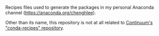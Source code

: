 Recipes files used to generate the packages in my personal Anaconda channel
(https://anaconda.org/chenghlee).

Other than its name, this repository is not at all related to [Continuum's
"conda-recipes" repository](https://github.com/conda/conda-recipes).

